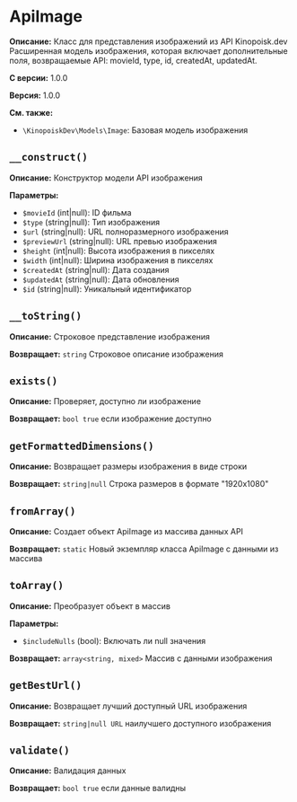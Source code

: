 # ApiImage

**Описание:** Класс для представления изображений из API Kinopoisk.dev
Расширенная модель изображения, которая включает дополнительные поля,
возвращаемые API: movieId, type, id, createdAt, updatedAt.

**С версии:** 1.0.0

**Версия:** 1.0.0

**См. также:**

* `\KinopoiskDev\Models\Image`: Базовая модель изображения

## `__construct()`

**Описание:** Конструктор модели API изображения

**Параметры:**

* `$movieId` (int|null): ID фильма
* `$type` (string|null): Тип изображения
* `$url` (string|null): URL полноразмерного изображения
* `$previewUrl` (string|null): URL превью изображения
* `$height` (int|null): Высота изображения в пикселях
* `$width` (int|null): Ширина изображения в пикселях
* `$createdAt` (string|null): Дата создания
* `$updatedAt` (string|null): Дата обновления
* `$id` (string|null): Уникальный идентификатор

## `__toString()`

**Описание:** Строковое представление изображения

**Возвращает:** `string` Строковое описание изображения

## `exists()`

**Описание:** Проверяет, доступно ли изображение

**Возвращает:** `bool true` если изображение доступно

## `getFormattedDimensions()`

**Описание:** Возвращает размеры изображения в виде строки

**Возвращает:** `string|null` Строка размеров в формате "1920x1080"

## `fromArray()`

**Описание:** Создает объект ApiImage из массива данных API

**Возвращает:** `static` Новый экземпляр класса ApiImage с данными из массива

## `toArray()`

**Описание:** Преобразует объект в массив

**Параметры:**

* `$includeNulls` (bool): Включать ли null значения

**Возвращает:** `array<string, mixed>` Массив с данными изображения

## `getBestUrl()`

**Описание:** Возвращает лучший доступный URL изображения

**Возвращает:** `string|null URL` наилучшего доступного изображения

## `validate()`

**Описание:** Валидация данных

**Возвращает:** `bool true` если данные валидны

